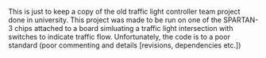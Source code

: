 This is just to keep a copy of the old traffic light controller team project done in university.
This project was made to be run on one of the SPARTAN-3 chips attached to a board simluating a traffic light intersection with switches to indicate traffic flow.
Unfortunately, the code is to a poor standard (poor commenting and details [revisions, dependencies etc.])

